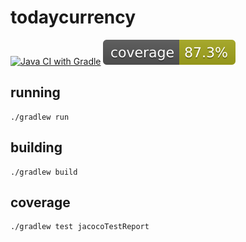# todaycurrency

[![Java CI with Gradle](https://github.com/arielsrv/todaycurrency/actions/workflows/gradle.yml/badge.svg)](https://github.com/arielsrv/todaycurrency/actions/workflows/gradle.yml)
[![Coverage](.github/badges/jacoco.svg)](https://github.com/arielsrv/todaycurrency/actions/workflows/gradle.yml)

## running

    ./gradlew run

## building

    ./gradlew build

## coverage

    ./gradlew test jacocoTestReport